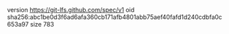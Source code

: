 version https://git-lfs.github.com/spec/v1
oid sha256:abc1be0d3f6ad6afa360cb171afb4801abb75aef40fafd1d240cdbfa0c653a97
size 783
